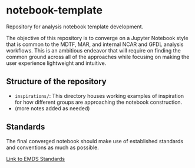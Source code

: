 # notebook-template
Repository for analysis notebook template development.

The objective of this repository is to converge on a Jupyter Notebook style that is common to the MDTF, MAR, and internal NCAR and GFDL analysis workflows.  This is an ambitious endeavor that will require on finding the common ground across all of the approaches while focusing on making the user experience lightweight and intuitive.

## Structure of the repository
* `inspirations/`: This directory houses working examples of inspiration for how different groups are approaching the notebook construction.
* (more notes added as needed)

## Standards
The final converged notebook should make use of established standards and conventions as much as possible.

[Link to EMDS Standards](https://github.com/Earth-System-Diagnostics-Standards/EMDS/blob/main/standards.md)